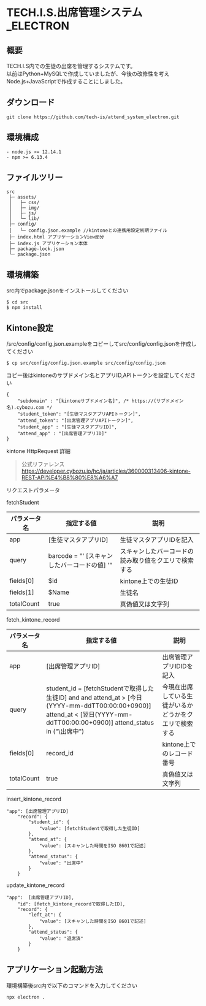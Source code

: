 # TECH.I.S.出席管理システム_ELECTRON

## 概要
TECH.I.S内での生徒の出席を管理するシステムです。  
以前はPython+MySQLで作成していましたが、今後の改修性を考えNode.js+JavaScriptで作成することにしました。

## ダウンロード
```
git clone https://github.com/tech-is/attend_system_electron.git
```

## 環境構成
```
- node.js >= 12.14.1
- npm >= 6.13.4
```

## ファイルツリー
```
src
 ├─ assets/
 │   ├─ css/
 │   ├─ img/
 │   ├─ js/
 │   └─ lib/
 ├─ config/
 │   └─ config.json.example //kintoneとの連携用設定初期ファイル
 ├─ index.html アプリケーションView部分
 ├─ index.js アプリケーション本体
 ├─ package-lock.json
 └─ package.json
```

## 環境構築
src内でpackage.jsonをインストールしてください

```
$ cd src
$ npm install
```

## Kintone設定
/src/config/config.json.exampleをコピーしてsrc/config/config.jsonを作成してください

```
$ cp src/config/config.json.example src/config/config.json
```

コピー後はkintoneのサブドメイン名とアプリID,APIトークンを設定してください

```
{
    "subdomain" : "[kintoneサブドメイン名]", /* https://(サブドメイン名).cybozu.com */
    "student_token": "[生徒マスタアプリAPIトークン]",
    "attend_token": "[出席管理アプリAPIトークン]",
    "student_app" : "[生徒マスタアプリID]",
    "attend_app" : "[出席管理アプリID]"
}
```
kintone HttpRequest 詳細  
>公式リファレンス  
https://developer.cybozu.io/hc/ja/articles/360000313406-kintone-REST-API%E4%B8%80%E8%A6%A7


リクエストパラメータ  

fetchStudent

|  パラメータ名  |  指定する値  |  説明  |
| ---- | ---- | ---- |
|  app  |  [生徒マスタアプリID]  |  生徒マスタアプリIDを記入  |
|  query  |  barcode = "' [スキャンしたバーコードの値] '" |  スキャンしたバーコードの読み取り値をクエリで検索する  |
|  fields[0]  |  $id  |  kintone上での生徒ID  |
|  fields[1]  |  $Name  |  生徒名  |
|  totalCount  |  true  |  真偽値又は文字列  |

fetch_kintone_record

|  パラメータ名  |  指定する値  |  説明  |
| ---- | ---- | ---- |
|  app  |  [出席管理アプリID]  |  出席管理アプリIDIDを記入  |
|  query  |  student_id = [fetchStudentで取得した生徒ID] and  and attend_at > [今日(YYYY-mm-ddTT00:00:00+0900)] attend_at < [翌日(YYYY-mm-ddTT00:00:00+0900)] attend_status in ("\出席中\")|  今現在出席している生徒がいるかどうかをクエリで検索する  |
|  fields[0]  |  record_id  |  kintone上でのレコード番号  |
|  totalCount  |  true  | 真偽値又は文字列

insert_kintone_record

```
"app": [出席管理アプリID]
    "record": {
        "student_id": {
            "value": [fetchStudentで取得した生徒ID]
        },
        "attend_at": {
            "value": [スキャンした時間をISO 8601で記述]
        },
        "attend_status": {
            "value": "出席中"
        }
    }
```

update_kintone_record

```
"app":  [出席管理アプリID],
    "id": [fetch_kintone_recordで取得したID],
    "record": {
        "left_at": {
            "value": [スキャンした時間をISO 8601で記述]
        },
        "attend_status": {
            "value": "退席済"
        }
    }
```

## アプリケーション起動方法
環境構築後src内で以下のコマンドを入力してください

```
npx electron .
```